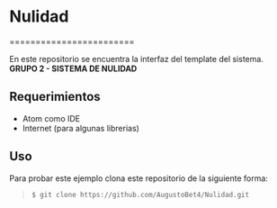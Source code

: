 # Nulidad
========================

En este repositorio se encuentra la interfaz del template del sistema.
**GRUPO 2 - SISTEMA DE NULIDAD**

Requerimientos
------------
  * Atom como IDE
  * Internet (para algunas librerias)

Uso
---------
Para probar este ejemplo clona este repositorio de la siguiente forma:
>
>     $ git clone https://github.com/AugustoBet4/Nulidad.git
